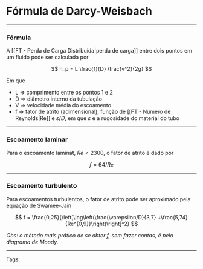 # Fórmula de Darcy-Weisbach

---

### Fórmula

A [[FT - Perda de Carga Distribuída|perda de carga]] entre dois pontos em um fluido pode ser calculada por

$$
h_p = L \frac{f}{D} \frac{v^2}{2g}
$$

Em que

- L => comprimento entre os pontos 1 e 2
- D => diâmetro interno da tubulação
- V => velocidade média do escoamento
- f => fator de atrito (adimensional), função de [[FT - Número de Reynolds|Re]] e $\varepsilon/D$, em que $\varepsilon$ é a rugosidade do material do tubo

---

### Escoamento laminar

Para o escoamento laminat, $Re < 2300$, o fator de atrito é dado por

$$
f = 64/Re
$$

---

### Escoamento turbulento

Para escoamentos turbulentos, o fator de atrito pode ser aproximado pela equação de Swamee-Jain

$$
f = \frac{0,25}{\left[\log\left(\frac{\varepsilon/D}{3,7} +\frac{5,74}{Re^{0,9}}\right)\right]^2}
$$

*Obs: o método mais prático de se obter $f$, sem fazer contas, é pelo diagrama de Moody.*

---

Tags: 